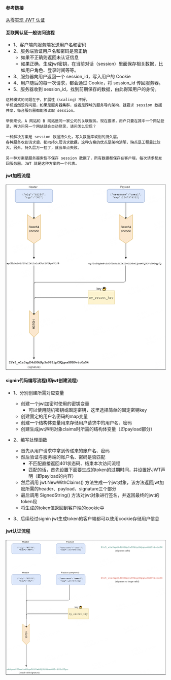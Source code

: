 #### 参考链接 
[从零实现 JWT 认证](https://learnku.com/go/t/52399)

#### 互联网认证一般访问流程
- 1、客户端向服务端发送用户名和密码
- 2、服务端验证用户名和密码是否正确
  - 如果不正确则返回未认证信息
  - 如果正确，生成jwt密钥，在当前对话（session）里面保存相关数据，比如用户角色、登录时间等等。
- 3、服务器向用户返回一个 session_id，写入用户的 Cookie
- 4、用户随后的每一次请求，都会通过 Cookie，将 session_id 传回服务器。
- 5、服务器收到 session_id，找到前期保存的数据，由此得知用户的身份。

```
这种模式的问题在于，扩展性（scaling）不好。
单机当然没有问题，如果是服务器集群，或者是跨域的服务导向架构，就要求 session 数据共享，每台服务器都能够读取 session。

举例来说，A 网站和 B 网站是同一家公司的关联服务。现在要求，用户只要在其中一个网站登录，再访问另一个网站就会自动登录，请问怎么实现？

一种解决方案是 session 数据持久化，写入数据库或别的持久层。
各种服务收到请求后，都向持久层请求数据。这种方案的优点是架构清晰，缺点是工程量比较大。另外，持久层万一挂了，就会单点失败。

另一种方案是服务器索性不保存 session 数据了，所有数据都保存在客户端，每次请求都发回服务器。JWT 就是这种方案的一个代表。
```

#### jwt加密流程
![jwtSignature](./imgs/jwtSignature.png)

#### signin代码编写流程(即jwt创建流程)
- 1、分别创建所需对应变量
  - 创建一个jwt加密时使用的密钥变量
      - 可以使用随机密钥或固定密钥，这里选择简单的固定密钥key
  - 创建固定的用户名密码的map变量 
  - 创建一个结构体变量用来存储用户请求中的用户名、密码
  - 创建生成jwt声明对象claims时所需的结构体变量（即payload部分）
- 2、编写处理函数
  - 首先从用户请求中拿到传递来的账户名、密码
  - 然后验证与服务端的账户名、密码是否匹配
    - 不匹配直接返回401状态码、结束本次访问流程
    - 匹配的话，首先设置下面要生成的token的过期时间，并设置好JWT声明（即payload的内容）
  - 然后调用 jwt.NewWithClaims() 方法生成一个jwt对象，该方法返回jwt加密所需的header、payload、signature三个部分
  - 最后调用 SignedString() 方法对jwt对象进行签名，并返回最终的jwt的token段
  - 将生成的token值返回到客户端的cookie中

- 3、后续经过signin jwt生成token的客户端都可以使用cookie存储用户信息

#### jwt认证流程
![authJwt](./imgs/authJwt.png)


#### 




